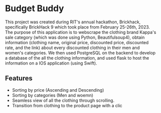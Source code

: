 
# Budget Buddy

This project was created during RIT's annual hackathon, Brickhack, specifically BrickHack 9 which took place from February 25-26th, 2023. The purpose of this application is to webscrape the clothing brand Kappa's sale category (which was done using Python, Beautifulsoup4), obtain information (clothing name, original price, discounted price, discounted rate, and the link) about every discounted clothing in their men and women's categories. We then used PostgreSQL on the backend to develop a database of the all the clothing information, and used flask to host the information on a IOS application (using Swift). 

## Features

- Sorting by price (Ascending and Descending)
- Sorting by categories (Men and woemn)
- Seamless view of all the clothing through scrolling.
- Transition from clothing to the product page with a clic

